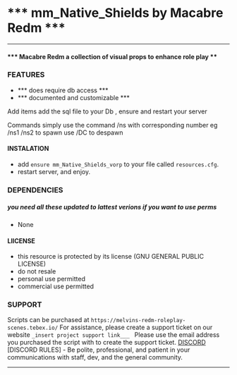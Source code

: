 # *** mm_Native_Shields by Macabre Redm ***
----
#### *** Macabre Redm a collection of visual props to enhance role play **
 
### FEATURES 
* *** does require db access ***
* *** documented and customizable ***

Add items 
add the sql file to your Db , ensure and restart your server

Commands
simply use the command /ns with  corresponding number 
eg /ns1 /ns2 to spawn 
use /DC to despawn
 
#### INSTALATION
* add `ensure mm_Native_Shields_vorp` to your file called `resources.cfg`.  
* restart server, and enjoy.

### DEPENDENCIES
##### you need all these updated to lattest verions if you want to use perms 
*  None

#### LlICENSE
* this resource is protected by its license (GNU GENERAL PUBLIC LICENSE)
* do not resale
* personal use permitted
* commercial use permitted

### SUPPORT
Scripts can be purchased at `https://melvins-redm-roleplay-scenes.tebex.io/`
For assistance, please create a support ticket on our website `_insert project support link___ ` 
Please use the email address you purchased the script with to create the support ticket.
[DISCORD](`https://discord.gg/NbPgFjtc`)
[DISCORD RULES] - Be polite, professional, and patient in your communications with staff, dev, and the general community.

___